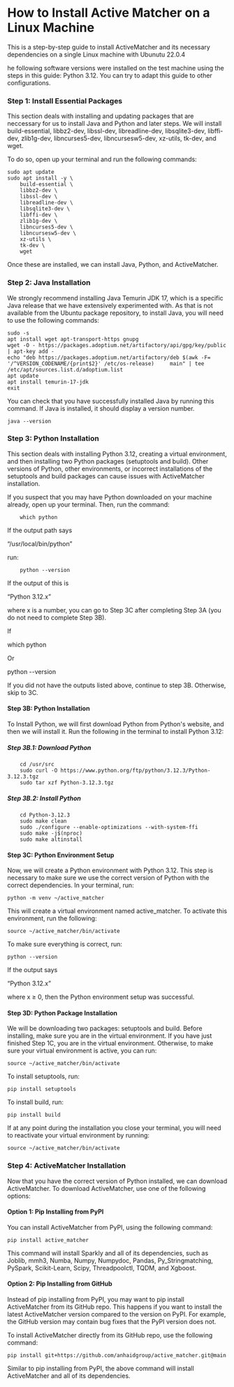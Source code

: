 # How to Install Active Matcher on a Linux Machine

This is a step-by-step guide to install ActiveMatcher and its necessary dependencies on a single Linux machine with Ubunutu 22.0.4

he following software versions were installed on the test machine using the steps in this guide: Python 3.12. You can try to adapt this guide to other configurations.

### **Step 1: Install Essential Packages**

This section deals with installing and updating packages that are neccessary for us to install Java and Python and later steps. We will install build-essential, libbz2-dev, libssl-dev, libreadline-dev, libsqlite3-dev, libffi-dev, zlib1g-dev, libncurses5-dev, libncursesw5-dev, xz-utils, tk-dev, and wget.

To do so, open up your terminal and run the following commands:

```
sudo apt update
sudo apt install -y \
    build-essential \
    libbz2-dev \
    libssl-dev \
    libreadline-dev \
    libsqlite3-dev \
    libffi-dev \
    zlib1g-dev \
    libncurses5-dev \
    libncursesw5-dev \
    xz-utils \
    tk-dev \
    wget
```

Once these are installed, we can install Java, Python, and ActiveMatcher.

### **Step 2: Java Installation**

We strongly recommend installing Java Temurin JDK 17, which is a specific Java release that we have extensively experimented with. As that is not available from the Ubuntu package repository, to install Java, you will need to use the following commands:

```
sudo -s
apt install wget apt-transport-https gnupg
wget -O - https://packages.adoptium.net/artifactory/api/gpg/key/public | apt-key add -
echo "deb https://packages.adoptium.net/artifactory/deb $(awk -F= '/^VERSION_CODENAME/{print$2}' /etc/os-release)     main" | tee /etc/apt/sources.list.d/adoptium.list
apt update
apt install temurin-17-jdk
exit
```

You can check that you have successfully installed Java by running this command. If Java is installed, it should display a version number.

```
java --version
```

### **Step 3: Python Installation**

This section deals with installing Python 3.12, creating a virtual environment, and then installing two Python packages (setuptools and build). Other versions of Python, other environments, or incorrect installations of the setuptools and build packages can cause issues with ActiveMatcher installation.

If you suspect that you may have Python downloaded on your machine already, open up your terminal. Then, run the command:

```
	which python
```

If the output path says

“/usr/local/bin/python”

run:

```
	python --version
```

If the output of this is

“Python 3.12.x”

where x is a number, you can go to Step 3C after completing Step 3A (you do not need to complete Step 3B).

If

which python

Or

python --version

If you did not have the outputs listed above, continue to step 3B. Otherwise, skip to 3C.

#### **Step 3B: Python Installation**

To Install Python, we will first download Python from Python's website, and then we will install it.
Run the following in the terminal to install Python 3.12:

##### **Step 3B.1: Download Python**

```
    cd /usr/src
    sudo curl -O https://www.python.org/ftp/python/3.12.3/Python-3.12.3.tgz
    sudo tar xzf Python-3.12.3.tgz
```

##### **Step 3B.2: Install Python**

```
    cd Python-3.12.3
    sudo make clean
    sudo ./configure --enable-optimizations --with-system-ffi
    sudo make -j$(nproc)
    sudo make altinstall
```

#### **Step 3C: Python Environment Setup**

Now, we will create a Python environment with Python 3.12. This step is necessary to make sure we use the correct version of Python with the correct dependencies. In your terminal, run:

    python -m venv ~/active_matcher

This will create a virtual environment named active_matcher. To activate this environment, run the following:

    source ~/active_matcher/bin/activate

To make sure everything is correct, run:

    python --version

If the output says

“Python 3.12.x”

where x ≥ 0, then the Python environment setup was successful.

#### **Step 3D: Python Package Installation**

We will be downloading two packages: setuptools and build. Before installing, make sure you are in the virtual environment. If you have just finished Step 1C, you are in the virtual environment. Otherwise, to make sure your virtual environment is active, you can run:

    source ~/active_matcher/bin/activate

To install setuptools, run:

    pip install setuptools

To install build, run:

    pip install build

If at any point during the installation you close your terminal, you will need to reactivate your virtual environment by running:

    source ~/active_matcher/bin/activate

### **Step 4: ActiveMatcher Installation**

Now that you have the correct version of Python installed, we can download ActiveMatcher. To download ActiveMatcher, use one of the following options:

#### **Option 1: Pip Installing from PyPI**

You can install ActiveMatcher from PyPI, using the following command:

    pip install active_matcher

This command will install Sparkly and all of its dependencies, such as Joblib, mmh3, Numba, Numpy, Numpydoc, Pandas, Py_Stringmatching, PySpark, Scikit-Learn, Scipy, Threadpoolctl, TQDM, and Xgboost.

#### **Option 2: Pip Installing from GitHub**

Instead of pip installing from PyPI, you may want to pip install ActiveMatcher from its GitHub repo. This happens if you want to install the latest ActiveMatcher version compared to the version on PyPI. For example, the GitHub version may contain bug fixes that the PyPI version does not.

To install ActiveMatcher directly from its GitHub repo, use the following command:

    pip install git+https://github.com/anhaidgroup/active_matcher.git@main

Similar to pip installing from PyPI, the above command will install ActiveMatcher and all of its dependencies.

